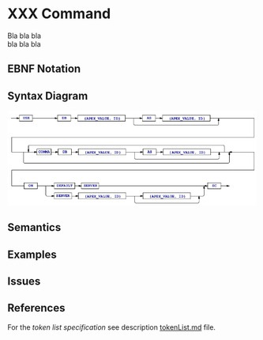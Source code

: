 # XXX Command

Bla bla bla  
bla bla bla


## EBNF Notation


## Syntax Diagram
![UseDb Command Syntax!](/languageSpecification/assets/rules/useDb.png "USE DB Syntax Diagram") 


## Semantics


## Examples


## Issues


## References
For the *token list specification* see description [tokenList.md](/languageSpecification/tokenList.md) file.
